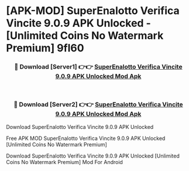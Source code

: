 # [APK-MOD] SuperEnalotto Verifica Vincite 9.0.9 APK Unlocked - [Unlimited Coins No Watermark Premium] 9fl60



<div align="center">
<h3>🔴 Download [Server1] 👉👉 <a href="https://momento.my/?title=SuperEnalotto_Verifica_Vincite_9.0.9_APK_Unlocked">SuperEnalotto Verifica Vincite 9.0.9 APK Unlocked Mod Apk</a></h3><br>

<h3>🔴 Download [Server2] 👉👉 <a href="https://momento.my/?title=SuperEnalotto_Verifica_Vincite_9.0.9_APK_Unlocked">SuperEnalotto Verifica Vincite 9.0.9 APK Unlocked Mod Apk</a></h3>
</div>



Download SuperEnalotto Verifica Vincite 9.0.9 APK Unlocked 

Free APK MOD SuperEnalotto Verifica Vincite 9.0.9 APK Unlocked [Unlimited Coins No Watermark Premium]

Download SuperEnalotto Verifica Vincite 9.0.9 APK Unlocked [Unlimited Coins No Watermark Premium] Mod For Android
